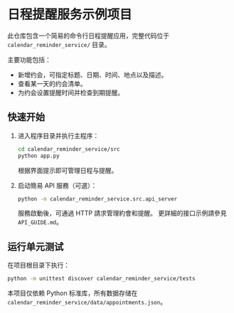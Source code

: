 # 日程提醒服务示例项目

此仓库包含一个简易的命令行日程提醒应用，完整代码位于 `calendar_reminder_service/` 目录。

主要功能包括：

* 新增约会，可指定标题、日期、时间、地点以及描述。
* 查看某一天的约会清单。
* 为约会设置提醒时间并检查到期提醒。

## 快速开始

1. 进入程序目录并执行主程序：
   ```bash
   cd calendar_reminder_service/src
   python app.py
   ```
   根据界面提示即可管理日程与提醒。

2. 启动簡易 API 服務（可選）：
   ```bash
   python -m calendar_reminder_service.src.api_server
   ```
   服務啟動後，可通過 HTTP 請求管理約會和提醒。
   更詳細的接口示例請參見 `API_GUIDE.md`。

## 运行单元测试

在项目根目录下执行：
```bash
python -m unittest discover calendar_reminder_service/tests
```

本项目仅依赖 Python 标准库，所有数据存储在 `calendar_reminder_service/data/appointments.json`。
